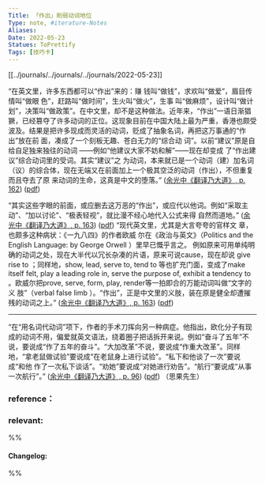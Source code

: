 ```yaml
---
Title: 「作出」削弱动词地位 
Type: note, #iterature-Notes 
Aliases: 
Date: 2022-05-23
Statues: ToPrettify 
Tags: [技巧卡]
---
```

[[../journals/../journals/../journals/2022-05-23]]


“在英文里，许多东西都可以“作出”来的：赚 钱叫“做钱”，求欢叫“做爱”，眉目传情叫“做眼 色”，赶路叫“做时间”，生火叫“做火”，生事 叫“做麻烦”，设计叫“做计划”，决策叫“做政策”。在中文里，却不是这种做法。近年来，“作出”一语日渐猖獗，已经篡夺了许多动词的正位。这现象目前在中国大陆上最为严重，香港也颇受波及。结果是把许多现成而灵活的动词，贬成了抽象名词，再把这万事通的“作出”放在前 面，凑成了一个刻板无趣、苍白无力的“综合动 词”。以前“建议”原是自给自足独来独往的动词 ——例如“他建议大家不妨和解”——现在却变成 了“作出建议”综合动词里的受词。其实“建议”之 为动词，本来就已是一个动词（建）加名词 （议）的综合体，现在无端又在前面加上一个极其空泛的动词（作出），不但重复而且夺去了原 来动词的生命，这真是中文的堕落。” ([余光中《翻译乃大道》, p. 162](zotero://select/library/items/WJ73K8PV)) ([pdf](zotero://open-pdf/library/items/9AQ6RCX4?page=162&annotation=UYU8RVMC))

“其实这些字眼的前面，或应删去这万恶的“作出”，或应代以他词。例如“采取主动”、“加以讨论”、“极表轻视”，就比漫不经心地代入公式来得 自然而道地。” ([余光中《翻译乃大道》, p. 163](zotero://select/library/items/WJ73K8PV)) ([pdf](zotero://open-pdf/library/items/9AQ6RCX4?page=163&annotation=7L9NUFYH))
“现代英文里，尤其是大言夸夸的官样文 章，也颇多这种病状：《一九八四》的作者欧威 尔在《政治与英文》（Politics and the English Language: by George Orwell ）里早已慨乎言之。 例如原来可用单纯明确的动词之处，现在大半代以冗长杂凑的片语，原来可说cause，现在却说 give rise to ；同样地，show, lead, serve to, tend to 等也扩充门面，变成了make itself felt, play a leading role in, serve the purpose of, exhibit a tendency to 。欧威尔把prove, serve, form, play, render等一拍即合的万能动词叫做“文字的义 肢”（verbal false limb ）。“作出”，正是中文里的义肢，装在原是健全却遭摧残的动词之上。” ([余光中《翻译乃大道》, p. 163](zotero://select/library/items/WJ73K8PV)) ([pdf](zotero://open-pdf/library/items/9AQ6RCX4?page=163&annotation=TDJ7J4L8))


---

“在“用名词代动词”项下，作者的手术刀挥向另一种病症。他指出，欧化分子有现成的动词不用，偏爱就英文语法，绕着圈子把话拆开来说。例如“奋斗了五年”不说，要说成“作了五年的奋斗”。“大加改革”不说，要说成“作重大改革”。同样地，“拿老鼠做试验”要说成“在老鼠身上进行试验”。“私下和他谈了一次”要说成“和他 作了一次私下谈话”。“劝她”要说成“对她进行劝告”。“航行”要说成“从事一次航行”。” ([余光中《翻译乃大道》, p. 96](zotero://select/library/items/WJ73K8PV)) ([pdf](zotero://open-pdf/library/items/9AQ6RCX4?page=96&annotation=WITNR5TN))  （思果先生）


### reference：

### relevant:


%%
#### Changelog:

%%

